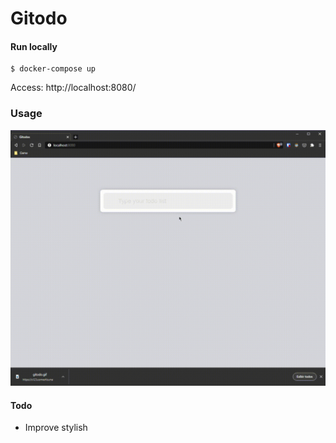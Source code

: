 Gitodo
===

#### Run locally
```
$ docker-compose up
```

Access: http://localhost:8080/

### Usage
![usage](gitodo.gif)


#### Todo
- Improve stylish